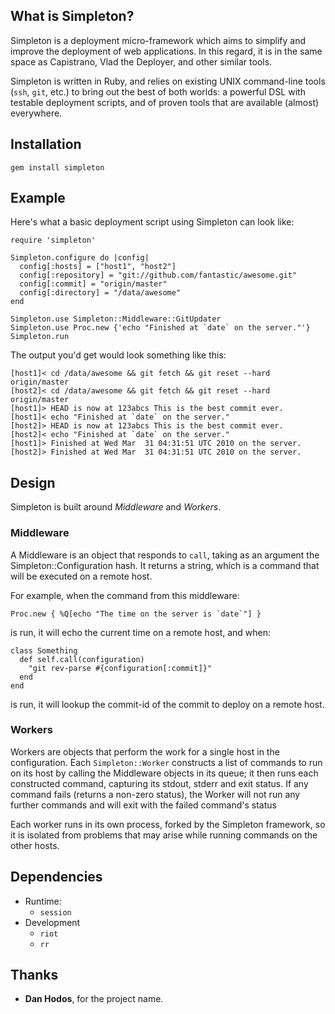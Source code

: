 ## What is Simpleton?

Simpleton is a deployment micro-framework which aims to simplify and improve
the deployment of web applications. In this regard, it is in the same space
as Capistrano, Vlad the Deployer, and other similar tools.

Simpleton is written in Ruby, and relies on existing UNIX command-line tools
(`ssh`, `git`, etc.) to bring out the best of both worlds: a powerful DSL with
testable deployment scripts, and of proven tools that are available
(almost) everywhere.

## Installation

    gem install simpleton

## Example

Here's what a basic deployment script using Simpleton can look like:

    require 'simpleton'
    
    Simpleton.configure do |config|
      config[:hosts] = ["host1", "host2"]
      config[:repository] = "git://github.com/fantastic/awesome.git"
      config[:commit] = "origin/master"
      config[:directory] = "/data/awesome"
    end
    
    Simpleton.use Simpleton::Middleware::GitUpdater
    Simpleton.use Proc.new {'echo "Finished at `date` on the server."'}
    Simpleton.run

The output you'd get would look something like this:

    [host1]< cd /data/awesome && git fetch && git reset --hard origin/master
    [host2]< cd /data/awesome && git fetch && git reset --hard origin/master
    [host1]> HEAD is now at 123abcs This is the best commit ever.
    [host1]< echo "Finished at `date` on the server."
    [host2]> HEAD is now at 123abcs This is the best commit ever.
    [host2]< echo "Finished at `date` on the server."
    [host1]> Finished at Wed Mar  31 04:31:51 UTC 2010 on the server.
    [host2]> Finished at Wed Mar  31 04:31:51 UTC 2010 on the server.

## Design

Simpleton is built around *Middleware* and *Workers*.

### Middleware

A Middleware is an object that responds to `call`, taking as an argument
the Simpleton::Configuration hash. It returns a string, which is a command
that will be executed on a remote host.

For example, when the command from this middleware:

    Proc.new { %Q[echo "The time on the server is `date`"] }

is run, it will echo the current time on a remote host, and when:

    class Something
      def self.call(configuration)
        "git rev-parse #{configuration[:commit]}"
      end
    end

is run, it will lookup the commit-id of the commit to deploy on a remote host.

### Workers

Workers are objects that perform the work for a single host in the
configuration. Each `Simpleton::Worker` constructs a list of commands to run
on its host by calling the Middleware objects in its queue; it then runs
each constructed command, capturing its stdout, stderr and exit status. If any
command fails (returns a non-zero status), the Worker will not run any further
commands and will exit with the failed command's status

Each worker runs in its own process, forked by the Simpleton framework, so it
is isolated from problems that may arise while running commands on the other
hosts.

## Dependencies

* Runtime:
  * `session`
* Development
  * `riot`
  * `rr`

## Thanks

* __Dan Hodos__, for the project name.